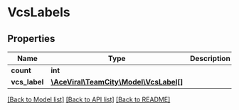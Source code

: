 # VcsLabels

## Properties
Name | Type | Description | Notes
------------ | ------------- | ------------- | -------------
**count** | **int** |  | [optional] 
**vcs_label** | [**\AceViral\TeamCity\Model\VcsLabel[]**](VcsLabel.md) |  | [optional] 

[[Back to Model list]](../README.md#documentation-for-models) [[Back to API list]](../README.md#documentation-for-api-endpoints) [[Back to README]](../README.md)


